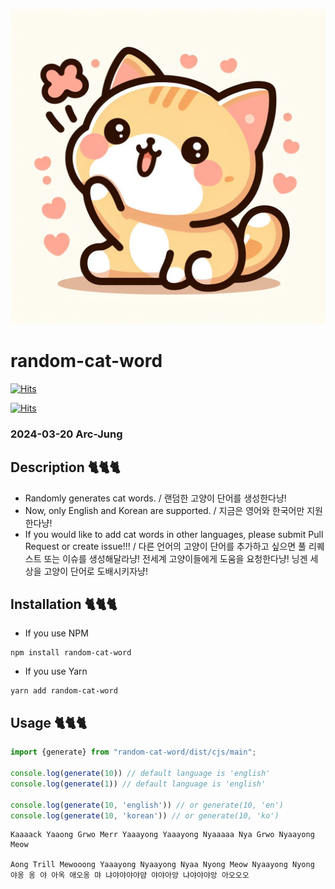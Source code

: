 ![cat.jpeg](image%2Fcat.jpeg)

# random-cat-word

[![Hits](https://hits.seeyoufarm.com/api/count/incr/badge.svg?url=https%3A%2F%2Fgithub.com%2FArc-Jung%2Frandom-cat-word&count_bg=%2379C83D&title_bg=%23555555&icon=&icon_color=%23E7E7E7&title=hits-GitHub&edge_flat=false)](https://hits.seeyoufarm.com)

[![Hits](https://hits.seeyoufarm.com/api/count/incr/badge.svg?url=https%3A%2F%2Fwww.npmjs.com%2Fpackage%2Frandom-cat-word&count_bg=%2379C83D&title_bg=%23555555&icon=&icon_color=%23E7E7E7&title=hits-NPM&edge_flat=false)](https://hits.seeyoufarm.com)

### 2024-03-20 Arc-Jung
## Description 🐈🐈🐈

- Randomly generates cat words. / 랜덤한 고양이 단어를 생성한다냥!
- Now, only English and Korean are supported. / 지금은 영어와 한국어만 지원한다냥!
- If you would like to add cat words in other languages, please submit Pull Request or create issue!!! / 다른 언어의 고양이 단어를 추가하고 싶으면 풀 리퀘스트 또는 이슈를 생성해달라냥! 전세계 고양이들에게 도움을 요청한다냥! 닝겐 세상을 고양이 단어로 도배시키자냥!

## Installation 🐈🐈🐈

- If you use NPM
```shell
npm install random-cat-word
```

- If you use Yarn
```shell
yarn add random-cat-word
```

## Usage 🐈🐈🐈

```typescript
import {generate} from "random-cat-word/dist/cjs/main";

console.log(generate(10)) // default language is 'english'
console.log(generate(1)) // default language is 'english'

console.log(generate(10, 'english')) // or generate(10, 'en')
console.log(generate(10, 'korean')) // or generate(10, 'ko')
```

```shell
Kaaaack Yaaong Grwo Merr Yaaayong Yaaayong Nyaaaaa Nya Grwo Nyaayong
Meow

Aong Trill Mewooong Yaaayong Nyaayong Nyaa Nyong Meow Nyaayong Nyong
야옹 옹 야 아옥 애오옹 먀 냐야야야야얌 야야아앙 냐야야야앙 아오오오
```

